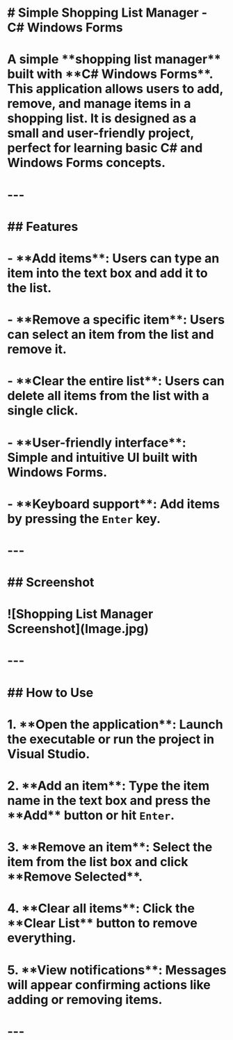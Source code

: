 # \# Simple Shopping List Manager - C# Windows Forms

# 

# A simple \*\*shopping list manager\*\* built with \*\*C# Windows Forms\*\*. This application allows users to add, remove, and manage items in a shopping list. It is designed as a small and user-friendly project, perfect for learning basic C# and Windows Forms concepts.

# 

# ---

# 

# \## Features

# 

# \- \*\*Add items\*\*: Users can type an item into the text box and add it to the list.

# \- \*\*Remove a specific item\*\*: Users can select an item from the list and remove it.

# \- \*\*Clear the entire list\*\*: Users can delete all items from the list with a single click.

# \- \*\*User-friendly interface\*\*: Simple and intuitive UI built with Windows Forms.

# \- \*\*Keyboard support\*\*: Add items by pressing the `Enter` key.

# 

# ---

# 

# \## Screenshot

# 

# !\[Shopping List Manager Screenshot](Image.jpg)

# 

# ---

# 

# \## How to Use

# 

# 1\. \*\*Open the application\*\*: Launch the executable or run the project in Visual Studio.

# 2\. \*\*Add an item\*\*: Type the item name in the text box and press the \*\*Add\*\* button or hit `Enter`.

# 3\. \*\*Remove an item\*\*: Select the item from the list box and click \*\*Remove Selected\*\*.

# 4\. \*\*Clear all items\*\*: Click the \*\*Clear List\*\* button to remove everything.

# 5\. \*\*View notifications\*\*: Messages will appear confirming actions like adding or removing items.

# 

# ---

